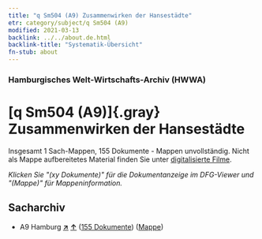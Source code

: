 ```yaml
---
title: "q Sm504 (A9) Zusammenwirken der Hansestädte"
etr: category/subject/q Sm504 (A9)
modified: 2021-03-13
backlink: ../../about.de.html
backlink-title: "Systematik-Übersicht"
fn-stub: about
---
```


### Hamburgisches Welt-Wirtschafts-Archiv (HWWA)
# [q Sm504 (A9)]{.gray}&#8201; Zusammenwirken der Hansestädte&#160; 




Insgesamt 1 Sach-Mappen, 155 Dokumente - Mappen unvollständig.
Nicht als Mappe aufbereitetes Material finden Sie unter [digitalisierte Filme](/film/h1_sh).

_Klicken Sie "(xy Dokumente)" für die Dokumentanzeige im DFG-Viewer und "(Mappe)" für Mappeninformation._

## Sacharchiv



- A9 Hamburg [**&nearr;**](../../../geo/i/140905/about.de.html "Hamburg (alle Mappen)") [**&uarr;**](../../../geo/about.de.html#A9 "Ländersystematik") (<a href="https://pm20.zbw.eu/dfgview/sh/140905,146082" title="über: Hamburg : Zusammenwirken der Hansestädte" target="_blank">155 Dokumente</a>) ([Mappe](http://purl.org/pressemappe20/folder/sh/140905,146082))


